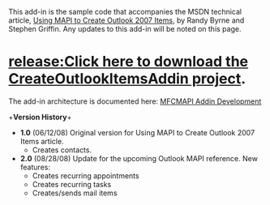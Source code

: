 This add-in is the sample code that accompanies the MSDN technical article, [Using MAPI to Create Outlook 2007 Items](http://msdn.microsoft.com/en-us/library/cc678348.aspx), by Randy Byrne and Stephen Griffin. Any updates to this add-in will be noted on this page.

# [release:Click here to download the CreateOutlookItemsAddin project](16758).

The add-in architecture is documented here: [MFCMAPI Addin Development](MFCMAPI-Addin-Development)

+**Version History**+
* **1.0** (06/12/08) Original version for Using MAPI to Create Outlook 2007 Items article.
	* Creates contacts.
* **2.0** (08/28/08) Update for the upcoming Outlook MAPI reference. New features:
	* Creates recurring appointments
	* Creates recurring tasks
	* Creates/sends mail items